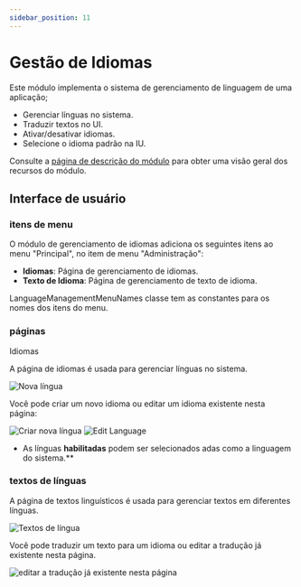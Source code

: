 ```yaml
---
sidebar_position: 11
---
```


# Gestão de Idiomas

Este módulo implementa o sistema de gerenciamento de linguagem de uma aplicação;

- Gerenciar línguas no sistema.
- Traduzir textos no UI.
- Ativar/desativar idiomas.
- Selecione o idioma padrão na IU.

Consulte a [página de descrição do módulo](https://commercial.abp.io/modules/Volo.LanguageManagement "") para obter uma visão geral dos recursos do módulo.

## Interface de usuário
### itens de menu
O módulo de gerenciamento de idiomas adiciona os seguintes itens ao menu "Principal", no item de menu "Administração":

- **Idiomas**: Página de gerenciamento de idiomas.
- **Texto de Idioma**: Página de gerenciamento de texto de idioma.

LanguageManagementMenuNames classe tem as constantes para os nomes dos itens do menu.
### páginas
Idiomas

A página de idiomas é usada para gerenciar línguas no sistema.

![Nova língua](https://raw.githubusercontent.com/Wai-Technologies/raaghu-docs/development/raaghu/docs/en/images/language.png)

Você pode criar um novo idioma ou editar um idioma existente nesta página:

![Criar nova língua](https://raw.githubusercontent.com/Wai-Technologies/raaghu-docs/development/raaghu/docs/en/images/language-new.png) ![Edit Language](https://raw.githubusercontent.com/Wai-Technologies/raaghu-docs/development/raaghu/docs/en/images/language-edit.png)

- As línguas **habilitadas** podem ser selecionados adas como a linguagem do sistema.**

### textos de línguas
A página de textos linguísticos é usada para gerenciar textos em diferentes línguas.

![Textos de língua](https://raw.githubusercontent.com/Wai-Technologies/raaghu-docs/development/raaghu/docs/en/images/langauge-text.png)

Você pode traduzir um texto para um idioma ou editar a tradução já existente nesta página.

![editar a tradução já existente nesta página](https://raw.githubusercontent.com/Wai-Technologies/raaghu-docs/development/raaghu/docs/en/images/language-text-edit.png)
